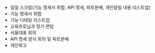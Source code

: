 - 일일 스크럼(기능 명세서 취합, API 명세, 파트분배, 개인알림 내용 리스트업)
- 기능 명세서 취합
- 기능 디테일 리스트업
- 교육프로님과 정기 면담
- 서울대표 회의
- API 명세 양식 회의 및 파트분배
- 개인회고
